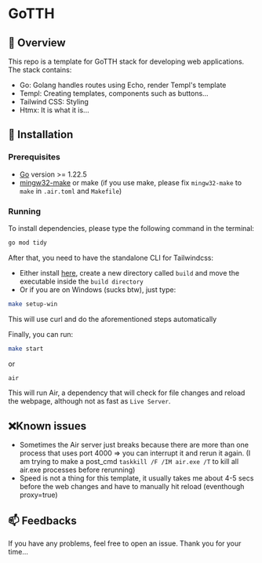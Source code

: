 # GoTTH

## 📌 Overview
This repo is a template for GoTTH stack for developing web applications. The stack contains:
- Go: Golang handles routes using Echo, render Templ's template
- Templ: Creating templates, components such as buttons...
- Tailwind CSS: Styling
- Htmx: It is what it is...

## 🔨 Installation

### Prerequisites

- [Go](https://go.dev/) version >= 1.22.5
- [mingw32-make](https://www.msys2.org/) or make (if you use make, please fix `mingw32-make` to `make` in `.air.toml` and `Makefile`)

### Running
To install dependencies, please type the following command in the terminal:

```bash
go mod tidy
```

After that, you need to have the standalone CLI for Tailwindcss:

- Either install [here](https://tailwindcss.com/blog/standalone-cli), create a new directory called `build` and move the executable inside the `build directory`
- Or if you are on Windows (sucks btw), just type:


```bash
make setup-win
```

This will use curl and do the aforementioned steps automatically

Finally, you can run:

```bash
make start
```

or 

```bash
air 
```

This will run Air, a dependency that will check for file changes and reload the webpage, although not as fast as `Live Server`. 

## ❌Known issues

- Sometimes the Air server just breaks because there are more than one process that uses port 4000 => you can interrupt it and rerun it again. (I am trying to make a post_cmd `taskkill /F /IM air.exe /T` to kill all air.exe processes before rerunning)
- Speed is not a thing for this template, it usually takes me about 4-5 secs before the web changes and have to manually hit reload (eventhough proxy=true)

## 📫 Feedbacks
If you have any problems, feel free to open an issue. Thank you for your time...
